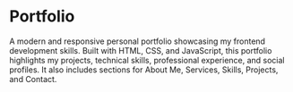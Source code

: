 # Portfolio
A modern and responsive personal portfolio showcasing my frontend development skills. Built with HTML, CSS, and JavaScript, this portfolio highlights my projects, technical skills, professional experience, and social profiles. It also includes sections for About Me, Services, Skills, Projects, and Contact.
